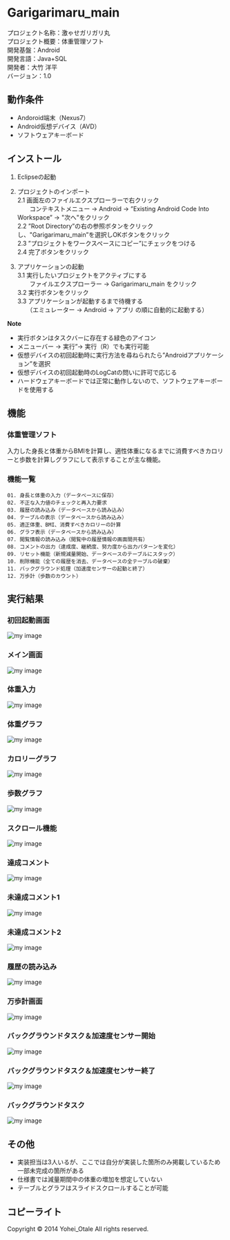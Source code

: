 Garigarimaru_main
======================

プロジェクト名称：激ゃせガリガリ丸  
プロジェクト概要：体重管理ソフト  
開発基盤：Android  
開発言語：Java+SQL  
開発者：大竹 洋平  
バージョン：1.0

動作条件
------

+ Andoroid端末（Nexus7）
+ Android仮想デバイス（AVD）
+ ソフトウェアキーボード


インストール
----------------

1. Eclipseの起動  
2. プロジェクトのインポート  
2.1 画面左のファイルエクスプローラーで右クリック  
　　コンテキストメニュー -> Android -> ”Existing Android Code Into Workspace” -> "次へ"をクリック  
2.2 ”Root Directory”の右の参照ボタンをクリックし、"Garigarimaru_main”を選択しOKボタンをクリック  
2.3 ”プロジェクトをワークスペースにコピー”にチェックをつける  
2.4 完了ボタンをクリック

3. アプリケーションの起動  
3.1 実行したいプロジェクトをアクティブにする  
　　ファイルエクスプローラー -> Garigarimaru_main をクリック  
3.2 実行ボタンをクリック  
3.3 アプリケーションが起動するまで待機する  
　　（エミュレーター -> Android -> アプリ の順に自動的に起動する）

**Note**  

+ 実行ボタンはタスクバーに存在する緑色のアイコン  
+ メニューバー -> 実行”-> 実行（R）でも実行可能  
+ 仮想デバイスの初回起動時に実行方法を尋ねられたら”Androidアプリケーション”を選択  
+ 仮想デバイスの初回起動時のLogCatの問いに許可で応じる  
+ ハードウェアキーボードでは正常に動作しないので、ソフトウェアキーボードを使用する  


機能
--------
### 体重管理ソフト
入力した身長と体重からBMIを計算し、適性体重になるまでに消費すべきカロリーと歩数を計算しグラフにして表示することが主な機能。  


### 機能一覧

    01. 身長と体重の入力（データベースに保存）
    02. 不正な入力値のチェックと再入力要求
    03. 履歴の読み込み（データベースから読み込み）
    04. テーブルの表示（データベースから読み込み）
    05. 適正体重、BMI、消費すべきカロリーの計算
    06. グラフ表示（データベースから読み込み）
    07. 閲覧情報の読み込み（閲覧中の履歴情報の画面間共有）
    08. コメントの出力（達成度、継続度、努力度から出力パターンを変化）
    09. リセット機能（新規減量開始、データベースのテーブルにスタック）
    10. 削除機能（全ての履歴を消去、データベースの全テーブルの破棄）
    11. バックグラウンド処理（加速度センサーの起動と終了）
    12. 万歩計（歩数のカウント）

実行結果
----------------

### 初回起動画面
![my image](http://www.kki.yamanashi.ac.jp/~t11kf008/images/weight/初回起動画面.png)  

### メイン画面
![my image](http://www.kki.yamanashi.ac.jp/~t11kf008/images/weight/メイン画面.png)

### 体重入力
![my image](http://www.kki.yamanashi.ac.jp/~t11kf008/images/weight/体重入力.png)  

### 体重グラフ
![my image](http://www.kki.yamanashi.ac.jp/~t11kf008/images/weight/体重グラフ.png)

### カロリーグラフ
![my image](http://www.kki.yamanashi.ac.jp/~t11kf008/images/weight/カロリーグラフ.png)  

### 歩数グラフ
![my image](http://www.kki.yamanashi.ac.jp/~t11kf008/images/weight/歩数グラフ.png)

### スクロール機能
![my image](http://www.kki.yamanashi.ac.jp/~t11kf008/images/weight/スクロール機能.png)  

### 達成コメント
![my image](http://www.kki.yamanashi.ac.jp/~t11kf008/images/weight/達成コメント.png)

### 未達成コメント1
![my image](http://www.kki.yamanashi.ac.jp/~t11kf008/images/weight/未達成コメント1.png)

### 未達成コメント2
![my image](http://www.kki.yamanashi.ac.jp/~t11kf008/images/weight/未達成コメント2.png)  

### 履歴の読み込み
![my image](http://www.kki.yamanashi.ac.jp/~t11kf008/images/weight/履歴の読み込み.png)

### 万歩計画面
![my image](http://www.kki.yamanashi.ac.jp/~t11kf008/images/weight/万歩計画面.png)

### バックグラウンドタスク＆加速度センサー開始
![my image](http://www.kki.yamanashi.ac.jp/~t11kf008/images/weight/加速度センサー開始.png)  

### バックグラウンドタスク＆加速度センサー終了
![my image](http://www.kki.yamanashi.ac.jp/~t11kf008/images/weight/加速度センサー終了.png)

### バックグラウンドタスク
![my image](http://www.kki.yamanashi.ac.jp/~t11kf008/images/weight/バックグラウンドタスク.png)

その他
----------
+ 実装担当は3人いるが、ここでは自分が実装した箇所のみ掲載しているため一部未完成の箇所がある
+ 仕様書では減量期間中の体重の増加を想定していない
+ テーブルとグラフはスライドスクロールすることが可能

 
コピーライト
----------
Copyright &copy; 2014 Yohei_Otale All rights reserved.
